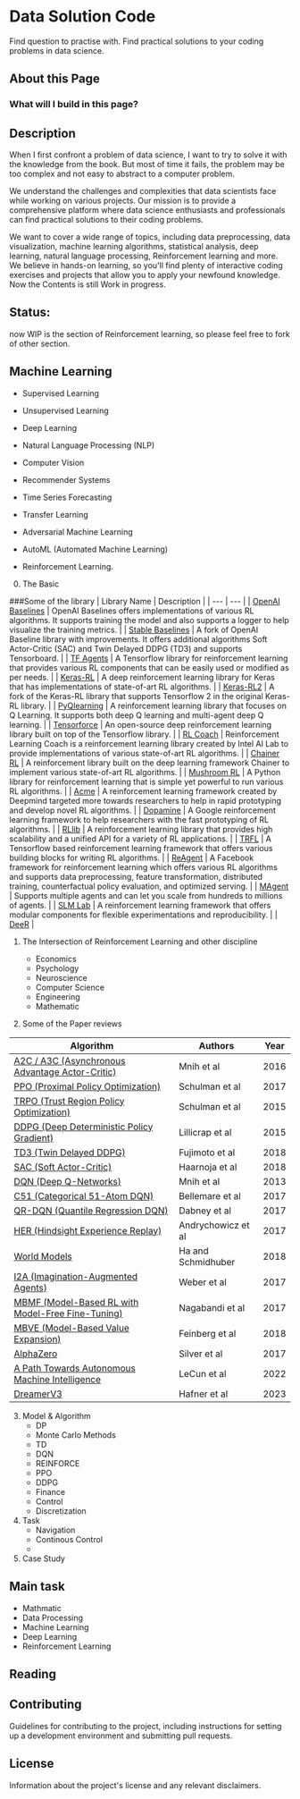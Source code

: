 # Data Solution Code
Find question to practise with.
Find practical solutions to your coding problems in data science.


## About this Page




### What will I build in this page?





## Description
When I first confront a problem of data science, I want to try to solve it with the knowledge from the book. But most of time it fails, the problem may be too complex and not easy to abstract to a computer problem. 

We understand the challenges and complexities that data scientists face while working on various projects. Our mission is to provide a comprehensive platform where data science enthusiasts and professionals can find practical solutions to their coding problems.

We want to cover a wide range of topics, including data preprocessing, data visualization, machine learning algorithms, statistical analysis, deep learning, natural language processing, Reinforcement learning and more. We believe in hands-on learning, so you'll find plenty of interactive coding exercises and projects that allow you to apply your newfound knowledge. Now the Contents is still Work in progress.

## Status:
 now WIP is the section of Reinforcement learning, so please feel free to fork of other section. 

## Machine Learning 

- Supervised Learning

- Unsupervised Learning

- Deep Learning

- Natural Language Processing (NLP)

- Computer Vision

- Recommender Systems

- Time Series Forecasting

- Transfer Learning

- Adversarial Machine Learning

- AutoML (Automated Machine Learning)

- Reinforcement Learning.


 0. The Basic

 ###Some of the library
| Library Name | Description |
| --- | --- |
| [OpenAI Baselines](https://github.com/openai/baselines) | OpenAI Baselines offers implementations of various RL algorithms. It supports training the model and also supports a logger to help visualize the training metrics. |
| [Stable Baselines](https://github.com/DLR-RM/stable-baselines3) | A fork of OpenAI Baseline library with improvements. It offers additional algorithms Soft Actor-Critic (SAC) and Twin Delayed DDPG (TD3) and supports Tensorboard. |
| [TF Agents](https://github.com/tensorflow/agents) | A Tensorflow library for reinforcement learning that provides various RL components that can be easily used or modified as per needs. |
| [Keras-RL](https://github.com/keras-rl/keras-rl) | A deep reinforcement learning library for Keras that has implementations of state-of-art RL algorithms. |
| [Keras-RL2](https://github.com/wau/keras-rl2) | A fork of the Keras-RL library that supports Tensorflow 2 in the original Keras-RL library. |
| [PyQlearning](https://github.com/chimera0/accel-brain-code/tree/master/Reinforcement-Learning) | A reinforcement learning library that focuses on Q Learning. It supports both deep Q learning and multi-agent deep Q learning. |
| [Tensorforce](https://github.com/tensorforce/tensorforce) | An open-source deep reinforcement learning library built on top of the Tensorflow library. |
| [RL Coach](https://github.com/NervanaSystems/coach) | Reinforcement Learning Coach is a reinforcement learning library created by Intel AI Lab to provide implementations of various state-of-art RL algorithms. |
| [Chainer RL](https://github.com/chainer/chainerrl) | A reinforcement library built on the deep learning framework Chainer to implement various state-of-art RL algorithms. |
| [Mushroom RL](https://github.com/MushroomRL/mushroom-rl) | A Python library for reinforcement learning that is simple yet powerful to run various RL algorithms. |
| [Acme](https://github.com/deepmind/acme) | A reinforcement learning framework created by Deepmind targeted more towards researchers to help in rapid prototyping and develop novel RL algorithms. |
| [Dopamine](https://github.com/google/dopamine) | A Google reinforcement learning framework to help researchers with the fast prototyping of RL algorithms. |
| [RLlib](https://github.com/ray-project/ray) | A reinforcement learning library that provides high scalability and a unified API for a variety of RL applications. |
| [TRFL](https://github.com/deepmind/trfl) | A Tensorflow based reinforcement learning framework that offers various building blocks for writing RL algorithms. |
| [ReAgent](https://github.com/facebookresearch/ReAgent) | A Facebook framework for reinforcement learning which offers various RL algorithms and supports data preprocessing, feature transformation, distributed training, counterfactual policy evaluation, and optimized serving. |
| [MAgent](https://github.com/PettingZoo-Team/MAgent) | Supports multiple agents and can let you scale from hundreds to millions of agents. |
| [SLM Lab](https://github.com/slm-lab/slm-lab) | A reinforcement learning framework that offers modular components for flexible experimentations and reproducibility. |
| [DeeR](https://github.com/VictorPierre/DeeR) |


 1. The Intersection of Reinforcement Learning and other discipline
      * Economics
      * Psychology
      * Neuroscience
      * Computer Science
      * Engineering
      * Mathematic
 
 2. Some of the Paper reviews


| Algorithm                                       | Authors           | Year |
|-------------------------------------------------|-------------------|------|
| [A2C / A3C (Asynchronous Advantage Actor-Critic)](https://arxiv.org/abs/1602.01783) | Mnih et al        | 2016 |
| [PPO (Proximal Policy Optimization)](https://arxiv.org/abs/1707.06347)              | Schulman et al    | 2017 |
| [TRPO (Trust Region Policy Optimization)](https://arxiv.org/abs/1502.05477)         | Schulman et al    | 2015 |
| [DDPG (Deep Deterministic Policy Gradient)](https://arxiv.org/abs/1509.02971)       | Lillicrap et al   | 2015 |
| [TD3 (Twin Delayed DDPG)](https://arxiv.org/abs/1802.09477)                         | Fujimoto et al    | 2018 |
| [SAC (Soft Actor-Critic)](https://arxiv.org/abs/1801.01290)                         | Haarnoja et al    | 2018 |
| [DQN (Deep Q-Networks)](https://www.cs.toronto.edu/~vmnih/docs/dqn.pdf)                           | Mnih et al        | 2013 |
| [C51 (Categorical 51-Atom DQN)](https://arxiv.org/abs/1707.06887)                   | Bellemare et al   | 2017 |
| [QR-DQN (Quantile Regression DQN)](https://arxiv.org/abs/1710.10044)               | Dabney et al      | 2017 |
| [HER (Hindsight Experience Replay)](https://arxiv.org/abs/1707.01495)               | Andrychowicz et al| 2017 |
| [World Models](https://worldmodels.github.io/)                                  | Ha and Schmidhuber| 2018 |
| [I2A (Imagination-Augmented Agents)](https://arxiv.org/abs/1707.06203)              | Weber et al       | 2017 |
| [MBMF (Model-Based RL with Model-Free Fine-Tuning)](https://sites.google.com/view/mbmf)| Nagabandi et al  | 2017 |
| [MBVE (Model-Based Value Expansion)](https://arxiv.org/abs/1803.00101)              | Feinberg et al    | 2018 |
| [AlphaZero](https://arxiv.org/abs/1712.01815)                                      | Silver et al      | 2017 |
| [A Path Towards Autonomous Machine Intelligence](https://openreview.net/pdf?id=BZ5a1r-kVsf)|LeCun et al| 2022 | 
| [DreamerV3](https://arxiv.org/pdf/2301.04104.pdf)                                  | Hafner et al      | 2023|

  3. Model & Algorithm
      * DP
      * Monte Carlo Methods
      * TD
      * DQN
      * REINFORCE
      * PPO
      * DDPG
      * Finance
      * Control
      * Discretization
  4. Task
      * Navigation
      * Continous Control
      * 
  5. Case Study






## Main task

- Mathmatic
- Data Processing
- Machine Learning 
- Deep Learning
- Reinforcement Learning


## Reading



## Contributing

Guidelines for contributing to the project, including instructions for setting up a development environment and submitting pull requests.

## License

Information about the project's license and any relevant disclaimers.
